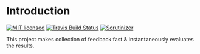 Introduction
======
[![MIT licensed](https://img.shields.io/badge/license-MIT-blue.svg)](./LICENSE) 
[![Travis Build Status](https://app.travis-ci.com/TheAlternativeZurich/feedback.svg?branch=master)](https://app.travis-ci.com/TheAlternativeZurich/feedback)
[![Scrutinizer](https://scrutinizer-ci.com/g/TheAlternativeZurich/feedback/badges/quality-score.png?b=master)](https://scrutinizer-ci.com/g/TheAlternativeZurich/feedback)

This project makes collection of feedback fast & instantaneously evaluates the results.
